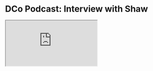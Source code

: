 # DCo Podcast: Interview with Shaw

<div className="responsive-iframe">
  <iframe
    src="https://www.youtube.com/embed/Pi5qyv4uGVw?si=SHeXgwtDKZv0EvXq"
    title="YouTube video player"
    allow="accelerometer; autoplay; clipboard-write; encrypted-media; gyroscope; picture-in-picture"
    allowFullScreen
  />
</div>

## Timestamps

1. Origins of ai16z (0:00-5:40)

- ai16z started as a token and DAO with a treasury
- Uses BELLA framework, which is open source
- Initially raised 420.69 SOL
- Focus on autonomous investing

2. Shaw's Background (5:41-12:08)

- Transitioned from music career/audio engineering
- Had a touring band and worked as sound engineer in NYC
- Shifted to programming to "build the future"
- Got involved in metaverse and AI development

3. Early Crypto/AI Integration (12:09-20:46)

- Created DJen Spartan AI with Skelly
- Used Meta Llama 40B model
- Focus on personality and engagement rather than token shilling
- Built community around AI agents

4. Bella Framework Development (20:47-27:34)

- Conflict with competing Bella implementations
- Focus on high-quality art and development
- Community contributions and open source approach

5. Technical Infrastructure (27:35-34:09)

- Autonomous investor capabilities
- Integration with DeFi protocols
- Trust scoring system for trading advice
- Paper trading marketplace

6. Framework Architecture (34:10-41:27)

- Comparison to Next.js for AI agents
- Focus on accessibility for web developers
- Dynamic prompt engineering
- Integration with social media

7. Beyond Meme Coins (41:28-46:54)

- Vision for legitimate investment opportunities
- Community-driven development
- Focus on contributor rewards

8. Agent Development (46:55-52:09)

- Different base models and implementations
- Role of prompt engineering
- Integration with existing APIs
- Accessibility for developers

9. Social Media Impact (52:10-58:42)

- Potential to replace traditional KOLs
- Trust economy vs attention economy
- AI agents providing market analysis

10. Future Vision (58:43-1:15:00)

- Goal of universal access to AI tools
- Potential impact on work and society
- Focus on community income over UBI
- Long-term vision for ai16z and BELLA framework

The interview provides a comprehensive look at how ai16z is working to democratize AI trading tools while building a sustainable framework for future development.

## Episode Overview

In this wide-ranging conversation, Shaw (founder of ai16z DAO and creator of the BELLA framework) discusses how AI agents are transforming crypto trading. The discussion covers the technical architecture of BELLA, the vision behind ai16z, and the broader implications of AI agents in finance and society.

## Key Topics

- Evolution of ai16z from token to comprehensive trading framework
- Technical architecture of the BELLA framework
- Integration of AI agents with social media and DeFi
- Community-driven development and open source philosophy
- Future vision for AI in finance and society

## Notable Quotes

### On BELLA Framework

> "What's special about what we did was saying, okay, if I have a community of people, and I want Mark to be able to get alpha from those people [...] how do we know who the best trader is? How do we know what information to actually accept?"

### On Developer Accessibility

> "I think most of your average AI dev at Uber is taking the transformer stuff and applying it in their context [...] But most of them even training models is so expensive [...] that most of us end up fine tuning models that we get for free from the large companies."

### On Community Development

> "In the last six weeks, we've gotten external contributions from more than 140 people [...] We get eight pull requests on average a day."

### On Future Vision

> "The reality is that robots and AI will be better than humans at literally every single thing that there is. And there is no escaping that it is just going to happen. How do we live in that world?"

### On AI Trading

> "I really think that the future of this is like AIs are going to invest all of the money. I really think that's like a big part of the future."

## Technical Details

- Built on Meta Llama 40B model
- Integrates with DeFi protocols
- Uses trust scoring system for trading advice
- Implements paper trading marketplace
- Features dynamic prompt engineering
- Open source framework with community contributions

## Community Impact

- 140+ external contributors
- 8 daily pull requests on average
- Thousands of active AI agents
- Growing ecosystem of developers and users

## Future Roadmap

- Expanding autonomous investor capabilities
- Developing trust-based trading systems
- Building community income mechanisms
- Creating more accessible AI tools
- Fostering open-source development
